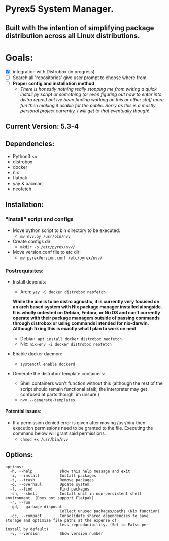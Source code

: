 # Pyrex5 System Manager.
## Built with the intention of simplifying package distribution across all Linux distributions. 

# Goals:
- [x] integration with Distrobox (in progress)
- [ ] Search all 'repositories' give user prompt to choose where from
- [ ] **Proper config and installation method**
  - *There is honestly nothing really stopping me from writing a quick install.py script or something (or even figuring out how to enter into distro repos) but ive been finding working on this or other stuff more fun then making it usable for the public. Sorry as this is a mostly personal project currently, I will get to that eventually though!*
## Current Version: 5.3-4

## Dependencies:
- Python3 <=
- distrobox
- docker
- nix 
- flatpak
- yay & pacman
- neofetch

## Installation: 
### "Install" script and configs
- Move python script to bin directory to be executed:
  - `mv nvv.py /usr/bin/nvv`
- Create configs dir
  - `mkdir -p /etc/pyrex/nvv/`
- Move version.conf file to etc dir:
  - `mv pyrexVersion.conf /etc/pyrex/nvv/`
### Postrequisites:
- Install depends: 
  - Arch: `yay -S docker distrobox neofetch`
  
  **While the aim is to be distro agnostic, it is currently very focused on an arch based system with Nix package manager installed alongside. It is wholly untested on Debian, Fedora, or NixOS and can't currently operate with their package managers outside of passing commands through distrobox or using commands intended for nix-darwin. Although fixing this is exactly what I plan to work on next**
  - Debian: `apt install docker distrobox neofetch`
  - Nix: `nix-env -i docker distrobox neofetch`
- Enable docker daemon:
  - `systemctl enable dockerd`
- Generate the distrobox template containers:
  - Shell containers won't function without this (although the rest of the script should remain functional afaik, the interpreter may get confused at parts though, im unsure.)
  - `nvv --generate-templates`

#### Potential issues:
- If a permission denied error is given after moving /usr/bin/ then execution permissions need to be granted to the file. Executing the command below will grant said permissions.
  - `chmod +x /usr/bin/nvv`

## Options:
```
options:
  -h, --help            show this help message and exit
  -i, --install         Install packages
  -t, --trash           Remove packages
  -o, --overhaul        Update system
  -f, --find            Find packages
  -sh, --shell          Install unit in non-persistent shell environment. (Does not support Flatpak)
  -r, --run
  -gd, --garbage-disposal
                        Collect unused packages/paths (Nix function)
  -cc, --compact        Consolidate shared dependencies to save storage and optimize file paths at the expense of
                        less reproducibility. (Set to False per install by default)
  -v, --version         Show version number

```

